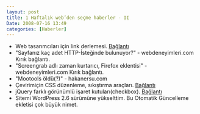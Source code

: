 ```yaml
---
layout: post
title: 1 Haftalık web’den seçme haberler - II
Date: 2008-07-16 13:49
categories: [Haberler]
---
```


-   Web tasarımcıları için link derlemesi. [Bağlantı][]
-   "Sayfanız kaç adet HTTP-İsteğinde bulunuyor?" - webdeneyimleri.com
    Kırık bağlantı.
-   "Screengrab adlı zaman kurtarıcı, Firefox eklentisi" -
    webdeneyimleri.com Kırık bağlantı.
-   "Mootools öldü(?)" - hakanersu.com
-   Çevirimiçin CSS düzenleme, sıkıştırma araçları. [Bağlantı][4]
-   jQuery farklı görünümlü işaret kutuları(checkbox). [Bağlantı][5]
-   Sitemi WordPress 2.6 sürümüne yükselttim. Bu Otomatik Güncelleme
    ekletisi çok büyük nimet.


  [Bağlantı]: http://skout.co.za/ "Linkler"
  [4]: http://sixrevisions.com/css/css_code_optimization_formatting_validation/
    "css araçları"
  [5]: http://widowmaker.kiev.ua/checkbox/
    "farklı görünümşü işsret kutuları"
